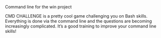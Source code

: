 Command line for the win project

CMD CHALLENGE is a pretty cool game challenging you on Bash skills. Everything is done via the command line and the questions are becoming increasingly complicated. It’s a good training to improve your command line skills!
